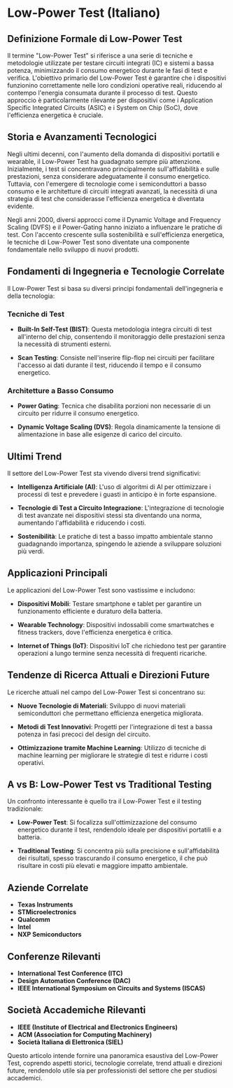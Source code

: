 # Low-Power Test (Italiano)

## Definizione Formale di Low-Power Test

Il termine "Low-Power Test" si riferisce a una serie di tecniche e metodologie utilizzate per testare circuiti integrati (IC) e sistemi a bassa potenza, minimizzando il consumo energetico durante le fasi di test e verifica. L'obiettivo primario del Low-Power Test è garantire che i dispositivi funzionino correttamente nelle loro condizioni operative reali, riducendo al contempo l'energia consumata durante il processo di test. Questo approccio è particolarmente rilevante per dispositivi come i Application Specific Integrated Circuits (ASIC) e i System on Chip (SoC), dove l'efficienza energetica è cruciale.

## Storia e Avanzamenti Tecnologici

Negli ultimi decenni, con l'aumento della domanda di dispositivi portatili e wearable, il Low-Power Test ha guadagnato sempre più attenzione. Inizialmente, i test si concentravano principalmente sull'affidabilità e sulle prestazioni, senza considerare adeguatamente il consumo energetico. Tuttavia, con l'emergere di tecnologie come i semiconduttori a basso consumo e le architetture di circuiti integrati avanzati, la necessità di una strategia di test che considerasse l'efficienza energetica è diventata evidente.

Negli anni 2000, diversi approcci come il Dynamic Voltage and Frequency Scaling (DVFS) e il Power-Gating hanno iniziato a influenzare le pratiche di test. Con l'accento crescente sulla sostenibilità e sull'efficienza energetica, le tecniche di Low-Power Test sono diventate una componente fondamentale nello sviluppo di nuovi prodotti.

## Fondamenti di Ingegneria e Tecnologie Correlate

Il Low-Power Test si basa su diversi principi fondamentali dell'ingegneria e della tecnologia:

### Tecniche di Test

- **Built-In Self-Test (BIST)**: Questa metodologia integra circuiti di test all'interno del chip, consentendo il monitoraggio delle prestazioni senza la necessità di strumenti esterni.
  
- **Scan Testing**: Consiste nell'inserire flip-flop nei circuiti per facilitare l'accesso ai dati durante il test, riducendo il tempo e il consumo energetico.

### Architetture a Basso Consumo

- **Power Gating**: Tecnica che disabilita porzioni non necessarie di un circuito per ridurre il consumo energetico.
  
- **Dynamic Voltage Scaling (DVS)**: Regola dinamicamente la tensione di alimentazione in base alle esigenze di carico del circuito.

## Ultimi Trend

Il settore del Low-Power Test sta vivendo diversi trend significativi:

- **Intelligenza Artificiale (AI)**: L'uso di algoritmi di AI per ottimizzare i processi di test e prevedere i guasti in anticipo è in forte espansione.

- **Tecnologie di Test a Circuito Integrazione**: L'integrazione di tecnologie di test avanzate nei dispositivi stessi sta diventando una norma, aumentando l'affidabilità e riducendo i costi.

- **Sostenibilità**: Le pratiche di test a basso impatto ambientale stanno guadagnando importanza, spingendo le aziende a sviluppare soluzioni più verdi.

## Applicazioni Principali

Le applicazioni del Low-Power Test sono vastissime e includono:

- **Dispositivi Mobili**: Testare smartphone e tablet per garantire un funzionamento efficiente e duraturo della batteria.
  
- **Wearable Technology**: Dispositivi indossabili come smartwatches e fitness trackers, dove l'efficienza energetica è critica.

- **Internet of Things (IoT)**: Dispositivi IoT che richiedono test per garantire operazioni a lungo termine senza necessità di frequenti ricariche.

## Tendenze di Ricerca Attuali e Direzioni Future

Le ricerche attuali nel campo del Low-Power Test si concentrano su:

- **Nuove Tecnologie di Materiali**: Sviluppo di nuovi materiali semiconduttori che permettano efficienza energetica migliorata.
  
- **Metodi di Test Innovativi**: Progetti per l'integrazione di test a bassa potenza in fasi precoci del design del circuito.

- **Ottimizzazione tramite Machine Learning**: Utilizzo di tecniche di machine learning per migliorare le strategie di test e ridurre i costi operativi.

## A vs B: Low-Power Test vs Traditional Testing

Un confronto interessante è quello tra il Low-Power Test e il testing tradizionale:

- **Low-Power Test**: Si focalizza sull'ottimizzazione del consumo energetico durante il test, rendendolo ideale per dispositivi portatili e a batteria.
  
- **Traditional Testing**: Si concentra più sulla precisione e sull'affidabilità dei risultati, spesso trascurando il consumo energetico, il che può risultare in costi più elevati e maggiore impatto ambientale.

## Aziende Correlate

- **Texas Instruments**
- **STMicroelectronics**
- **Qualcomm**
- **Intel**
- **NXP Semiconductors**

## Conferenze Rilevanti

- **International Test Conference (ITC)**
- **Design Automation Conference (DAC)**
- **IEEE International Symposium on Circuits and Systems (ISCAS)**

## Società Accademiche Rilevanti

- **IEEE (Institute of Electrical and Electronics Engineers)**
- **ACM (Association for Computing Machinery)**
- **Società Italiana di Elettronica (SIEL)**

Questo articolo intende fornire una panoramica esaustiva del Low-Power Test, coprendo aspetti storici, tecnologie correlate, trend attuali e direzioni future, rendendolo utile sia per professionisti del settore che per studiosi accademici.